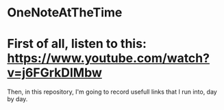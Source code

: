# OneNoteAtTheTime
# First of all, listen to this: https://www.youtube.com/watch?v=j6FGrkDIMbw
Then, in this repository, I'm going to record usefull links that I run into, day by day.
